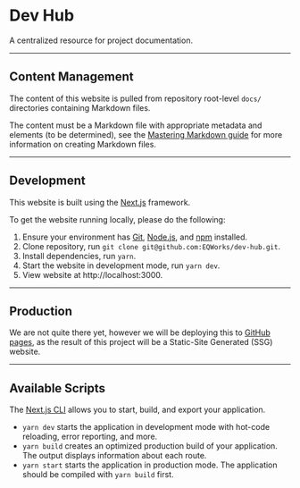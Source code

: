 # Dev Hub

A centralized resource for project documentation.

---

## Content Management

The content of this website is pulled from repository root-level `docs/` directories containing Markdown files.

The content must be a Markdown file with appropriate metadata and elements (to be determined), see the [Mastering Markdown guide](https://guides.github.com/features/mastering-markdown/) for more information on creating Markdown files.

---

## Development

This website is built using the [Next.js](https://nextjs.org/) framework.

To get the website running locally, please do the following:

1. Ensure your environment has [Git](https://git-scm.com/), [Node.js](https://nodejs.org/en/), and [npm](https://www.npmjs.com/) installed.
2. Clone repository, run `git clone git@github.com:EQWorks/dev-hub.git`.
3. Install dependencies, run `yarn`.
4. Start the website in development mode, run `yarn dev`.
5. View website at http://localhost:3000.

---

## Production

We are not quite there yet, however we will be deploying this to [GitHub pages](https://pages.github.com/), as the result of this project will be a Static-Site Generated (SSG) website.

---

## Available Scripts

The [Next.js CLI](https://nextjs.org/docs/api-reference/cli) allows you to start, build, and export your application.

- `yarn dev` starts the application in development mode with hot-code reloading, error reporting, and more.
- `yarn build` creates an optimized production build of your application. The output displays information about each route.
- `yarn start` starts the application in production mode. The application should be compiled with `yarn build` first.
